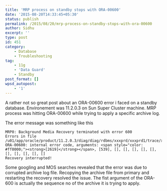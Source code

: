 ```yaml
---
title: 'MRP process on standby stops with ORA-00600'
date: '2015-08-20T14:33:45+05:30'
status: publish
permalink: /2015/08/20/mrp-process-on-standby-stops-with-ora-00600
author: Sidhu
excerpt: ''
type: post
id: 451
category:
    - Database
    - Troubleshooting
tag:
    - 11g
    - 'Data Guard'
    - Standby
post_format: []
wpsd_autopost:
    - '1'
---
```

A rather not so great post about an ORA-00600 error i faced on a standby database. Environement was 11.2.0.3 on Sun Super Cluster machine. MRP process was hitting ORA-00600 while trying to apply a specific archive log.

The error message was something like this

```
MRP0: Background Media Recovery terminated with error 600
Errors in file /u01/app/oracle/product/11.2.0.3/diag/diag/rdbms/xxxprd/xxxprd1/trace/xxxprd1_pr00_6342.trc:
ORA-00600: internal error code, arguments: <span style="color: #ff0000;"><strong>[2619]</strong></span>, [539], [], [], [], [], [], [], [], [], [], []
Recovery interrupted!
```

Some googling and MOS searches revealed that the error was due to corrupted archive log file. Recopying the archive file from primary and restarting the recovery resolved the issue. The fist argument of the ORA-600 is actually the sequence no of the archive it is trying to apply.